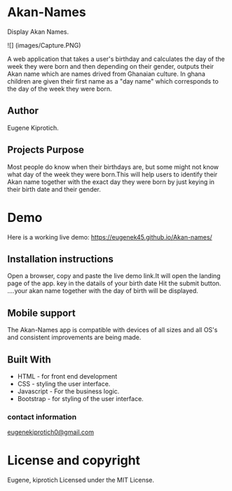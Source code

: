 # Akan-Names
Display Akan  Names.

 ![] (images/Capture.PNG)

A web application that takes a user's birthday and calculates the day of the week they were born and then depending on their gender, outputs their Akan name which are names drived from Ghanaian culture. In ghana children are given their first name as a "day name" which corresponds to the day of the week they were born.

## Author
Eugene Kiprotich.



## Projects Purpose
Most people do know when their birthdays are, but some might not know what day of the week they were born.This will help users to identify their Akan name together with the exact day they were born by just keying in their birth date and their gender.

# Demo
Here is a working live demo: https://eugenek45.github.io/Akan-names/

## Installation instructions
Open a browser, copy and paste the live demo link.It will open the landing page of the app. key in the datails of your birth date Hit the submit button. ....your akan name together with the day of birth will be displayed.

## Mobile support
The Akan-Names app is compatible with devices of all sizes and all OS's and consistent improvements are being made.

## Built With
* HTML - for front end development
 * CSS - styling the user interface. 
 * Javascript - For the business logic. 
 * Bootstrap - for styling of the user interface.

### contact information
eugenekiprotich0@gmail.com

# License and copyright
Eugene, kiprotich Licensed under the MIT License.